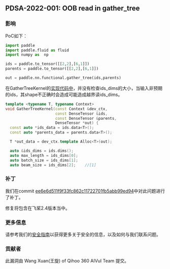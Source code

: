 ## PDSA-2022-001: OOB read in gather_tree

### 影响

PoC如下：

```python
import paddle
import paddle.fluid as fluid
import numpy as  np

ids = paddle.to_tensor([[2,2],[6,1]])
parents = paddle.to_tensor([[2,2],[6,1]])

out = paddle.nn.functional.gather_tree(ids,parents)
```

在GatherTreeKernel的[实现代码中](https://github.com/PaddlePaddle/Paddle/blob/release/2.3/paddle/phi/kernels/cpu/gather_tree_kernel.cc#L31-L33)，并没有检查ids_dims的大小，当输入非预期的ids，其shape不正确时会造成可能造成越界读ids_dims。

```c++
template <typename T, typename Context>
void GatherTreeKernel(const Context &dev_ctx,
                      const DenseTensor &ids,
                      const DenseTensor &parents,
                      DenseTensor *out) {
  const auto *ids_data = ids.data<T>();
  const auto *parents_data = parents.data<T>();

  T *out_data = dev_ctx.template Alloc<T>(out);

  auto &ids_dims = ids.dims();
  auto max_length = ids_dims[0];
  auto batch_size = ids_dims[1];
  auto beam_size = ids_dims[2];    //[1]
```

### 补丁

我们在commit [ee6e6d511f9f33fc862c11722701fb5abb99ed94](https://github.com/PaddlePaddle/Paddle/commit/ee6e6d511f9f33fc862c11722701fb5abb99ed94)中对此问题进行了补丁。

修复将包含在飞桨2.4版本当中。

### 更多信息

请参考我们的[安全指南](../../SECURITY_cn.md)以获得更多关于安全的信息，以及如何与我们联系问题。

### 贡献者

此漏洞由 Wang Xuan(王旋) of Qihoo 360 AIVul Team 提交。
